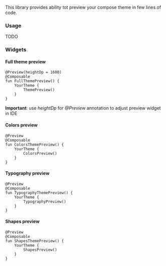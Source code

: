 This library provides ability tot preview your compose theme in few lines of code.

### Usage

TODO

### Widgets

#### Full theme preview

```
@Preview(heightDp = 1600)
@Composable
fun FullThemePreview() {
    YourTheme {
        ThemePreview()
    }
}
```

**Important**: use _heightDp_ for _@Preview_ annotation to adjust preview widget in IDE

#### Colors preview

```
@Preview
@Composable
fun ColorsThemePreview() {
    YourTheme {
        ColorsPreview()
    }
}
```

#### Typography preview

```
@Preview
@Composable
fun TypographyThemePreview() {
    YourTheme {
        TypographyPreview()
    }
}
```

#### Shapes preview

```
@Preview
@Composable
fun ShapesThemePreview() {
    YourTheme {
        ShapesPreview()
    }
}
```